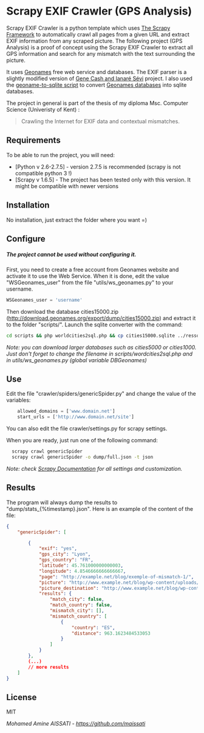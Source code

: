 Scrapy EXIF Crawler (GPS Analysis)
=========

Scrapy EXIF Crawler is a python template which uses [The Scrapy Framework](http://scrapy.org) to automatically crawl all pages from a given URL and extract EXIF information from any scraped picture. The following project (GPS Analysis) is a proof of concept using the Scrapy EXIF Crawler to extract all GPS information and search for any mismatch with the text surrounding the picture. 

It uses [Geonames](http://geonames.org) free web service and databases. The EXIF parser is a slightly modified version of [Gene Cash and Ianaré Sévi](https://github.com/ianare/exif-py) project. I also used the [geoname-to-sqlite script](https://github.com/robotamer/geonames-to-sqlite) to convert [Geonames databases](http://download.geonames.org/export/dump/) into sqlite databases.


The project in general is part of the thesis of my diploma Msc. Computer Science (Univeristy of Kent) :
> Crawling the Internet for EXIF data and contextual mismatches.

Requirements
-----------

To be able to run the project, you will need:

* [Python v 2.6-2.7.5] - version 2.7.5 is recommended (scrapy is not compatible python 3 !)
* [Scrapy v 1.6.5] - The project has been tested only with this version. It might be compatible with newer versions


Installation
--------------

No installation, just extract the folder where you want =)

Configure
-----------

##### The project cannot be used without configuring it.

First, you need to create a free account from Geonames website and activate it to use the Web Service. When it is done, edit the value "WSGeonames_user" from the file "utils/ws_geonames.py" to your username.

```python
WSGeonames_user = 'username'
```

Then download the database cities15000.zip (http://download.geonames.org/export/dump/cities15000.zip) and extract it to the folder "scripts/". Launch the sqlite converter with the command:
```sh
cd scripts && php worldcities2sql.php && cp cities15000.sqlite ../ressource/ && cd ..
```
*Note: you can download larger databases such as cities5000 or cities1000. Just don't forget to change the filename in scripts/wordcities2sql.php and in utils/ws_geonames.py (global variable DBGeonames)*


Use
----------

Edit the file "crawler/spiders/genericSpider.py" and change the value of the variables:

```python
    allowed_domains = ['www.domain.net']
    start_urls = ['http://www.domain.net/site']
```

You can also edit the file crawler/settings.py for scrapy settings.

When you are ready, just run one of the following command:
```sh
  scrapy crawl genericSpider
  scrapy crawl genericSpider -o dump/full.json -t json
```

*Note: check [Scrapy Documentation](http://doc.scrapy.org/en/0.16/) for all settings and customization.*

Results
----------
The program will always dump the results to "dump/stats_{%timestamp}.json".
Here is an example of the content of the file:

```json
{
    "genericSpider": [

        {
            "exif": "yes",
            "gps_city": "Lyon",
            "gps_country": "FR",
            "latitude": 45.761000000000003,
            "longitude": 4.8546666666666667,
            "page": "http://example.net/blog/exemple-of-mismatch-1/",
            "picture": "http://www.example.net/blog/wp-content/uploads/2013/06/ice_cream-300x224.jpg",
            "picture_destination": "http://www.example.net/blog/wp-content/uploads/2013/06/ice_cream.jpg",
            "results": {
                "match_city": false,
                "match_country": false,
                "mismatch_city": [],
                "mismatch_country": [
                    {
                        "country": "ES",
                        "distance": 963.1623484533053
                    }
                ]
            }
        },
        (...)
        // more results
    ]
}
```

License
-
MIT

*Mohamed Amine AISSATI - https://github.com/maissati*

  

    
